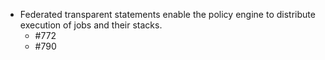 - Federated transparent statements enable the policy engine to distribute execution of jobs and their stacks.
  - #772
  - #790
